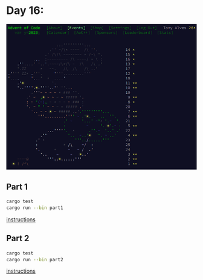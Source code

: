 # Day 16:

![Completed](completed.png)

## Part 1

```bash
cargo test
cargo run --bin part1
```

[instructions](https://adventofcode.com/2023/day/16)


## Part 2

```bash
cargo test
cargo run --bin part2
```

[instructions](https://adventofcode.com/2023/day/16#part2)

